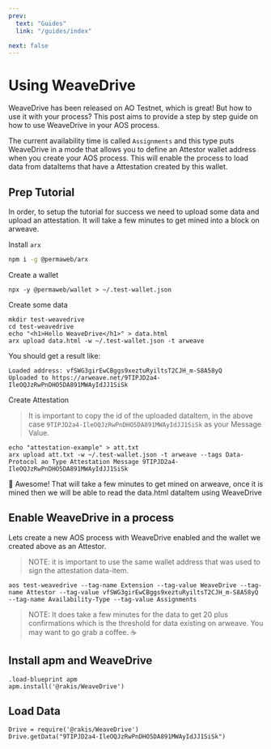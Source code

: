 ```yaml
---
prev:
  text: "Guides"
  link: "/guides/index"

next: false
---
```


# Using WeaveDrive

WeaveDrive has been released on AO Testnet, which is great! But how to use it with your process? This post aims to provide a step by step guide on how to use WeaveDrive in your AOS process.

The current availability time is called `Assignments` and this type puts WeaveDrive in a mode that allows you to define an Attestor wallet address when you create your AOS process. This will enable the process to load data from dataItems that have a Attestation created by this wallet.

## Prep Tutorial

In order, to setup the tutorial for success we need to upload some data and upload an attestation. It will take a few minutes to get mined into a block on arweave.

Install `arx`

```sh
npm i -g @permaweb/arx
```

Create a wallet

```
npx -y @permaweb/wallet > ~/.test-wallet.json
```

Create some data

```
mkdir test-weavedrive
cd test-weavedrive
echo "<h1>Hello WeaveDrive</h1>" > data.html
arx upload data.html -w ~/.test-wallet.json -t arweave
```

You should get a result like:

```
Loaded address: vfSWG3girEwCBggs9xeztuRyiltsT2CJH_m-S8A58yQ
Uploaded to https://arweave.net/9TIPJD2a4-IleOQJzRwPnDHO5DA891MWAyIdJJ1SiSk
```

Create Attestation

> It is important to copy the id of the uploaded dataItem, in the above case `9TIPJD2a4-IleOQJzRwPnDHO5DA891MWAyIdJJ1SiSk` as your Message Value.

```
echo "attestation-example" > att.txt
arx upload att.txt -w ~/.test-wallet.json -t arweave --tags Data-Protocol ao Type Attestation Message 9TIPJD2a4-IleOQJzRwPnDHO5DA891MWAyIdJJ1SiSk
```

:clap: Awesome! That will take a few minutes to get mined on arweave, once it is mined then we will be able to read the data.html dataItem using WeaveDrive

## Enable WeaveDrive in a process

Lets create a new AOS process with WeaveDrive enabled and the wallet we created above as an Attestor.

> NOTE: it is important to use the same wallet address that was used to sign the attestation data-item.

```
aos test-weavedrive --tag-name Extension --tag-value WeaveDrive --tag-name Attestor --tag-value vfSWG3girEwCBggs9xeztuRyiltsT2CJH_m-S8A58yQ --tag-name Availability-Type --tag-value Assignments
```

> NOTE: It does take a few minutes for the data to get 20 plus confirmations which is the threshold for data existing on arweave. You may want to go grab a coffee. :coffee:

## Install apm and WeaveDrive

```
.load-blueprint apm
apm.install('@rakis/WeaveDrive')
```

## Load Data

```
Drive = require('@rakis/WeaveDrive')
Drive.getData("9TIPJD2a4-IleOQJzRwPnDHO5DA891MWAyIdJJ1SiSk")
```
